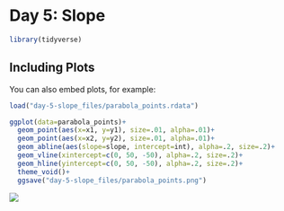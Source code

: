 Day 5: Slope
================

``` r
library(tidyverse)
```

## Including Plots

You can also embed plots, for example:

``` r
load("day-5-slope_files/parabola_points.rdata")

ggplot(data=parabola_points)+
  geom_point(aes(x=x1, y=y1), size=.01, alpha=.01)+
  geom_point(aes(x=x2, y=y2), size=.01, alpha=.01)+
  geom_abline(aes(slope=slope, intercept=int), alpha=.2, size=.2)+
  geom_vline(xintercept=c(0, 50, -50), alpha=.2, size=.2)+
  geom_hline(yintercept=c(0, 50, -50), alpha=.2, size=.2)+
  theme_void()+
  ggsave("day-5-slope_files/parabola_points.png")
```

<img src="day-5-slope_files/figure-gfm/parabola-1.png" style="display: block; margin: auto;" />
